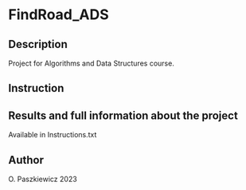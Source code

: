 # FindRoad_ADS
## Description
Project for Algorithms and Data Structures course.

## Instruction

## Results and full information about the project
Available in Instructions.txt

## Author
O. Paszkiewicz 2023
